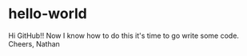 # hello-world
Hi GitHub!!
Now I know how to do this it's time to go write some code.
Cheers,
Nathan
